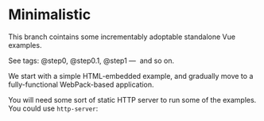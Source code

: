 # Minimalistic

This branch cointains some incrementably adoptable standalone Vue examples.

See tags: @step0, @step0.1, @step1 —  and so on.

We start with a simple HTML-embedded example, and gradually move to a fully-functional WebPack-based application.

You will need some sort of static HTTP server to run some of the examples. You could use `http-server`:
